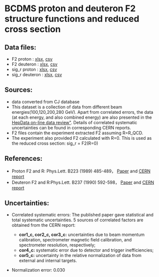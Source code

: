 # BCDMS proton and deuteron F2 structure functions and reduced cross section

## Data files: 
  * F2       proton   : [xlsx](../dataframe/10016.xlsx), [csv](../dataframe/csv/10016.csv)   
  * F2       deuteron : [xlsx](../dataframe/10017.xlsx), [csv](../dataframe/csv/10017.csv)   
  * sig_r    proton   : [xlsx](../dataframe/10018.xlsx), [csv](../dataframe/csv/10018.csv)   
  * sig_r    deuteron : [xlsx](../dataframe/10019.xlsx), [csv](../dataframe/csv/10019.csv)  

## Sources:
  * data converted from CJ database
  * This dataset is a collection of data from different beam energies(100,120,200,280 GeV). Apart from correlated errors, the data (at each energy, and also combined energy) are also presented in the [HepData on-line data review"](http://hepdata.cedar.ac.uk/review/f2/BCDMS.shtml). Details of correlated systematic uncertainties can be found in corresponding CERN reports.
  * F2 files contain the experiment extracted F2 assuming R=R_QCD.
  * The experiment also provided F2 calculated with R=0. This is used as the reduced cross section:  sig_r = F2(R=0)

## References:
  * Proton F2 and R: Phys.Lett. B223 (1989) 485-489， [Paper](https://inspirehep.net/record/276661?ln=en)
  and [CERN report](http://cds.cern.ch/record/185732/files/cer-000097167.pdf) 
  * Deuteron F2 and R:Phys.Lett. B237 (1990) 592-598， [Paper](https://inspirehep.net/record/285497?ln=en)
  and [CERN report](http://cds.cern.ch/record/203765/files/199001439.pdf)
  

## Uncertainties:
* Correlated systematic errors:
  The published paper gave statistical and total systematic uncertainties. 5 sources of correlated factors are obtained from the CERN report: 
  * __cor1_c, cor2_c, cor3_c:__ uncertainties due to beam momentum calibration, spectrometer magnetic field calibration, and spectrometer resolution, respectively;
  * __cor4_c:__  systematic error due to detector and trigger inefficiencies;
  * __cor5_c:__  uncertainty in the relative normalization of data from external and internal targets.

* Normalization error: 0.030


